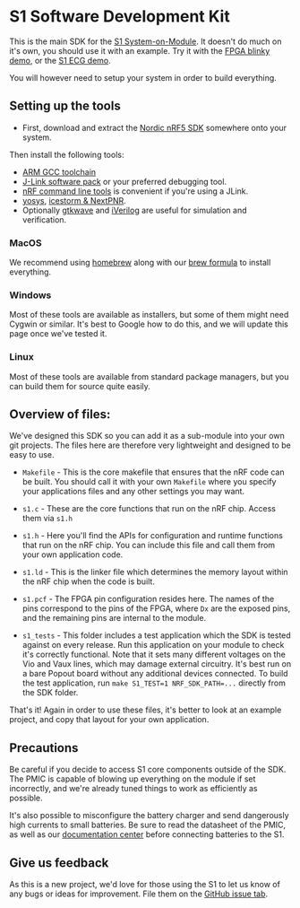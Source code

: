# S1 Software Development Kit

This is the main SDK for the [S1 System-on-Module](https://www.siliconwitchery.com/module). It doesn't do much on it's own, you should use it with an example. Try it with the [FPGA blinky demo](https://github.com/siliconwitchery/s1-blinky-demo), or the [S1 ECG demo](https://github.com/siliconwitchery/s1-ecg-demo).

You will however need to setup your system in order to build everything.

## Setting up the tools

- First, download and extract the [Nordic nRF5 SDK](https://www.nordicsemi.com/Software-and-tools/Software/nRF5-SDK) somewhere onto your system.

Then install the following tools: 

- [ARM GCC toolchain](https://developer.arm.com/tools-and-software/open-source-software/developer-tools/gnu-toolchain/gnu-rm/downloads)
- [J-Link software pack](https://www.segger.com/downloads/jlink/#J-LinkSoftwareAndDocumentationPack) or your preferred debugging tool.
- [nRF command line tools](https://www.nordicsemi.com/Software-and-tools/Development-Tools/nRF-Command-Line-Tools/Download) is convenient if you're using a JLink.
- [yosys](https://yosyshq.net/yosys/download.html), [icestorm & NextPNR](http://www.clifford.at/icestorm/).
- Optionally [gtkwave](http://gtkwave.sourceforge.net) and [iVerilog](http://iverilog.icarus.com) are useful for simulation and verification.



### MacOS

We recommend using [homebrew](https://brew.sh) along with our [brew formula](https://github.com/siliconwitchery/homebrew-oss-fpga) to install everything.

### Windows

Most of these tools are available as installers, but some of them might need Cygwin or similar. It's best to Google how to do this, and we will update this page once we've tested it.

### Linux

Most of these tools are available from standard package managers, but you can build them for source quite easily.

## Overview of files:

We've designed this SDK so you can add it as a sub-module into your own git projects. The files here are therefore very lightweight and designed to be easy to use.

- `Makefile` - This is the core makefile that ensures that the nRF code can be built. You should call it with your own `Makefile` where you specify your applications files and any other settings you may want.

- `s1.c` - These are the core functions that run on the nRF chip. Access them via `s1.h`

- `s1.h` - Here you'll find the APIs for configuration and runtime functions that run on the nRF chip. You can include this file and call them from your own application code.

- `s1.ld` - This is the linker file which determines the memory layout within the nRF chip when the code is built.

- `s1.pcf` - The FPGA pin configuration resides here. The names of the pins correspond to the pins of the FPGA, where `Dx` are the exposed pins, and the remaining pins are internal to the module.

- `s1_tests` - This folder includes a test application which the SDK is tested against on every release. Run this application on your module to check it's correctly functional. Note that it sets many different voltages on the Vio and Vaux lines, which may damage external circuitry. It's best run on a bare Popout board without any additional devices connected. To build the test application, run `make S1_TEST=1 NRF_SDK_PATH=...` directly from the SDK folder.

That's it! Again in order to use these files, it's better to look at an example project, and copy that layout for your own application.

## Precautions

Be careful if you decide to access S1 core components outside of the SDK. The PMIC is capable of blowing up everything on the module if set incorrectly, and we're already tuned things to work as efficiently as possible.

It's also possible to misconfigure the battery charger and send dangerously high currents to small batteries. Be sure to read the datasheet of the PMIC, as well as our [documentation center](https://docs.siliconwitchery.com/hardware/s1-module/) before connecting batteries to the S1.

## Give us feedback

As this is a new project, we'd love for those using the S1 to let us know of any bugs or ideas for improvement. File them on the [GitHub issue tab](https://github.com/siliconwitchery/s1-sdk/issues).

